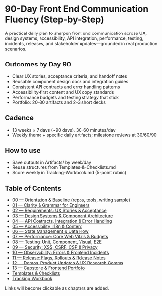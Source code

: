 # 90-Day Front End Communication Fluency (Step-by-Step)

A practical daily plan to sharpen front end communication across UX, design systems, accessibility, API integration, performance, testing, incidents, releases, and stakeholder updates—grounded in real production scenarios.

## Outcomes by Day 90
- Clear UX stories, acceptance criteria, and handoff notes
- Reusable component design docs and integration guides
- Consistent API contracts and error handling patterns
- Accessibility-first content and UX copy standards
- Performance budgets and testing strategy that stick
- Portfolio: 20–30 artifacts and 2–3 short decks

## Cadence
- 13 weeks × 7 days (~90 days), 30–60 minutes/day
- Weekly theme + specific daily artifacts; milestone reviews at 30/60/90

## How to use
- Save outputs in Artifacts/ by week/day
- Reuse structures from Templates-&-Checklists.md
- Score weekly in Tracking-Workbook.md (5-point rubric)

## Table of Contents
- [00 — Orientation & Baseline (repos, tools, writing sample)](./00-Orientation-&-Baseline.md)
- [01 — Clarity & Grammar for Engineers](./01-Clarity-&-Grammar-for-Engineers.md)
- [02 — Requirements: UX Stories & Acceptance](./02-Requirements-UX-Stories-&-Acceptance.md)
- [03 — Design Systems & Component Architecture](./03-Design-Systems-&-Component-Architecture.md)
- [04 — API Contracts, Integration & Error Handling](./04-API-Contracts-Integration-&-Error-Handling.md)
- [05 — Accessibility, i18n & Content](./05-Accessibility-i18n-&-Content.md)
- [06 — State Management & Data Flow](./06-State-Management-&-Data-Flow.md)
- [07 — Performance: Core Web Vitals & Budgets](./07-Performance-Core-Web-Vitals-&-Budgets.md)
- [08 — Testing: Unit, Component, Visual, E2E](./08-Testing-Unit-Component-Visual-E2E.md)
- [09 — Security: XSS, CSRF, CSP & Privacy](./09-Security-XSS-CSRF-CSP-&-Privacy.md)
- [10 — Observability: Errors & Frontend Incidents](./10-Observability-Errors-&-Frontend-Incidents.md)
- [11 — Release: Flags, Rollouts & Release Notes](./11-Release-Flags-Rollouts-&-Release-Notes.md)
- [12 — Demos, Product Updates & UX Research Comms](./12-Demos-Product-Updates-&-UX-Research-Comms.md)
- [13 — Capstone & Frontend Portfolio](./13-Capstone-&-Frontend-Portfolio.md)
- [Templates & Checklists](./Templates-&-Checklists.md)
- [Tracking Workbook](./Tracking-Workbook.md)

Links will become clickable as chapters are added.

